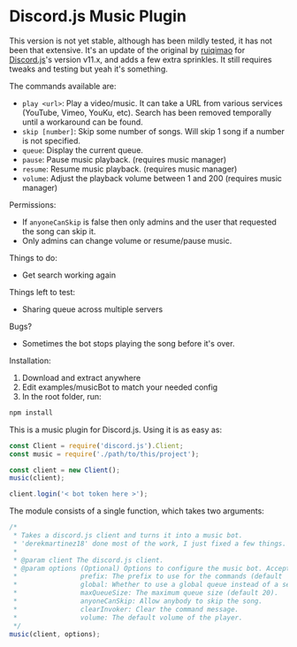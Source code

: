 # Discord.js Music Plugin

This version is not yet stable, although has been mildly tested, it has not been that extensive. It's an update of the original by [ruiqimao](https://github.com/ruiqimao/discord.js-music) for [Discord.js](https://discord.js.org/)'s version v11.x, and adds a few extra sprinkles. It still requires tweaks and testing but yeah it's something.

The commands available are:
* `play <url>`: Play a video/music. It can take a URL from various services (YouTube, Vimeo, YouKu, etc). Search has been removed temporally until a workaround can be found.
* `skip [number]`: Skip some number of songs. Will skip 1 song if a number is not specified.
* `queue`: Display the current queue.
* `pause`: Pause music playback. (requires music manager)
* `resume`: Resume music playback. (requires music manager)
* `volume`: Adjust the playback volume between 1 and 200 (requires music manager)

Permissions:
* If `anyoneCanSkip` is false then only admins and the user that requested the song can skip it.
* Only admins can change volume or resume/pause music.

Things to do:
* Get search working again

Things left to test:
* Sharing queue across multiple servers 

Bugs?
* Sometimes the bot stops playing the song before it's over.

Installation:  
1. Download and extract anywhere  
2. Edit examples/musicBot to match your needed config  
3. In the root folder, run:
```bash
npm install
```


This is a music plugin for Discord.js. Using it is as easy as:
```javascript
const Client = require('discord.js').Client;
const music = require('./path/to/this/project');

const client = new Client();
music(client);

client.login('< bot token here >');
```

The module consists of a single function, which takes two arguments:
```javascript
/*
 * Takes a discord.js client and turns it into a music bot.
 * 'derekmartinez18' done most of the work, I just fixed a few things.
 * 
 * @param client The discord.js client.
 * @param options (Optional) Options to configure the music bot. Acceptable options are:
 *                prefix: The prefix to use for the commands (default '!').
 *                global: Whether to use a global queue instead of a server-specific queue (default false).
 *                maxQueueSize: The maximum queue size (default 20).
 *                anyoneCanSkip: Allow anybody to skip the song.
 *                clearInvoker: Clear the command message.
 *                volume: The default volume of the player.
 */
music(client, options);
```
